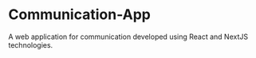 # Communication-App
 A web application for communication developed using React and NextJS technologies.

